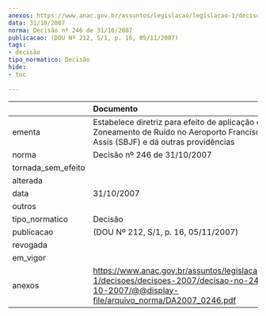 ```yaml
---
anexos: https://www.anac.gov.br/assuntos/legislacao/legislacao-1/decisoes/decisoes-2007/decisao-no-246-de-31-10-2007/@@display-file/arquivo_norma/DA2007_0246.pdf
data: 31/10/2007
norma: Decisão nº 246 de 31/10/2007
publicacao: (DOU Nº 212, S/1, p. 16, 05/11/2007)
tags:
- decisão
tipo_normatico: Decisão
hide: 
- toc 
 
---
```


|                    | Documento                                                                                                                                                 |
|:-------------------|:----------------------------------------------------------------------------------------------------------------------------------------------------------|
| ementa             | Estabelece diretriz para efeito de aplicação do Plano de Zoneamento de Ruído no Aeroporto Francisco Álvares de Assis (SBJF) e dá outras providências      |
| norma              | Decisão nº 246 de 31/10/2007                                                                                                                              |
| tornada_sem_efeito |                                                                                                                                                           |
| alterada           |                                                                                                                                                           |
| data               | 31/10/2007                                                                                                                                                |
| outros             |                                                                                                                                                           |
| tipo_normatico     | Decisão                                                                                                                                                   |
| publicacao         | (DOU Nº 212, S/1, p. 16, 05/11/2007)                                                                                                                      |
| revogada           |                                                                                                                                                           |
| em_vigor           |                                                                                                                                                           |
| anexos             | https://www.anac.gov.br/assuntos/legislacao/legislacao-1/decisoes/decisoes-2007/decisao-no-246-de-31-10-2007/@@display-file/arquivo_norma/DA2007_0246.pdf |